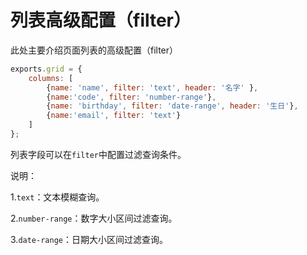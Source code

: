 # 列表高级配置（filter）

此处主要介绍页面列表的高级配置（filter）

```js
exports.grid = {
    columns: [
        {name: 'name', filter: 'text', header: '名字' },
        {name:'code', filter: 'number-range'},
        {name: 'birthday', filter: 'date-range', header: '生日'},
        {name:'email', filter: 'text'}
    ]
};
```
列表字段可以在`filter`中配置过滤查询条件。

说明：

1.`text`：文本模糊查询。

2.`number-range`：数字大小区间过滤查询。

3.`date-range`：日期大小区间过滤查询。

